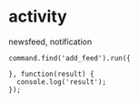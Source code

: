 # activity
newsfeed, notification

```
command.find('add_feed').run({
  
}, function(result) {
  console.log('result');
});
```
